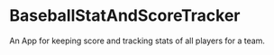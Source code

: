 # BaseballStatAndScoreTracker
An App for keeping score and tracking stats of all players for a team.
